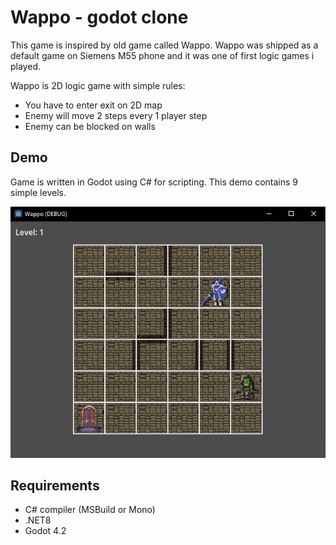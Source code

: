 # Wappo - godot clone

This game is inspired by old game called Wappo. Wappo was shipped as a default game on Siemens M55 phone and it was one of first logic games i played.

Wappo is 2D logic game with simple rules:

- You have to enter exit on 2D map
- Enemy will move 2 steps every 1 player step
- Enemy can be blocked on walls

## Demo

Game is written in Godot using C# for scripting. This demo contains 9 simple levels.

![wappo_example](/img/wappo_example_demo.png)

## Requirements

- C# compiler (MSBuild or Mono)
- .NET8
- Godot 4.2
